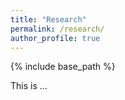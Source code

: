 ```yaml
---
title: "Research"
permalink: /research/
author_profile: true
---
```


{% include base_path %}

This is ...
